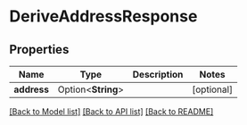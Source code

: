 # DeriveAddressResponse

## Properties

| Name        | Type               | Description | Notes      |
| ----------- | ------------------ | ----------- | ---------- |
| **address** | Option<**String**> |             | [optional] |

[[Back to Model list]](../README.md#documentation-for-models) [[Back to API list]](../README.md#documentation-for-api-endpoints) [[Back to README]](../README.md)
